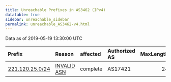 ```yaml
---
title: Unreachable Prefixes in AS3462 (IPv4)
datatable: true
sidebar: unreachable_sidebar
permalink: unreachable_AS3462-v4.html
---
```


Data as of 2019-05-19 13:30:00 UTC


<div class="datatable-begin"></div>

| Prefix                                                   | Reason                                                                                                | affected   | Authorized AS   |   MaxLength | Anchor                                       |   unreachable /24s |
|:---------------------------------------------------------|:------------------------------------------------------------------------------------------------------|:-----------|:----------------|------------:|:---------------------------------------------|-------------------:|
| [221.120.25.0/24](https://stat.ripe.net/221.120.25.0/24) | [INVALID ASN](https://rpki-validator.ripe.net/announcement-preview?asn=AS3462&prefix=221.120.25.0/24) | complete   | AS17421         |          24 | [APNIC](unreachable_APNIC_RPKI_Root-v4.html) |                  1 |

<div class="datatable-end"></div>